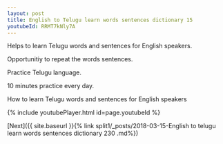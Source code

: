 ```yaml
---
layout: post
title: English to Telugu learn words sentences dictionary 15 
youtubeId: RRMT7kNly7A
---
```

 
 
Helps to learn Telugu words and sentences for English speakers.

Opportunitiy to repeat the words sentences. 

Practice Telugu language. 
 
10 minutes practice every day. 
 
How to learn Telugu words and sentences for English speakers 
 
{% include youtubePlayer.html id=page.youtubeId %}
 
 
[Next]({{ site.baseurl }}{% link  split1/_posts/2018-03-15-English to telugu learn words sentences dictionary 230 .md%})
 
